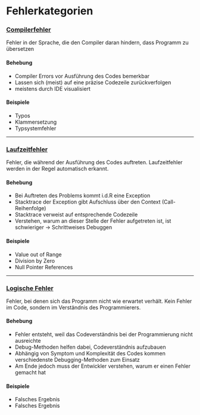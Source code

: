 # Fehlerkategorien

### <u> Compilerfehler </u>
Fehler in der Sprache, die den Compiler daran
hindern, dass Programm zu übersetzen
#### Behebung
* Compiler Errors vor Ausführung des Codes bemerkbar
* Lassen sich (meist) auf eine präzise Codezeile zurückverfolgen
* meistens durch IDE visualisiert

#### Beispiele
  * Typos
  * Klammersetzung
  * Typsystemfehler
---
### <u> Laufzeitfehler </u>
Fehler, die während der Ausführung des Codes auftreten.
Laufzeitfehler werden in der Regel automatisch erkannt.
#### Behebung
* Bei Auftreten des Problems kommt i.d.R eine Exception
* Stacktrace der Exception gibt Aufschluss über den Context (Call-Reihenfolge)
* Stacktrace verweist auf entsprechende Codezeile
* Verstehen, warum an dieser Stelle der Fehler aufgetreten ist, ist schwieriger -> Schrittweises Debuggen

#### Beispiele
  * Value out of Range
  * Division by Zero
  * Null Pointer References
---
### <u> Logische Fehler </u>
Fehler, bei denen sich das Programm nicht wie
erwartet verhält. Kein Fehler im Code, sondern im Verständnis des Programmierers.
#### Behebung
* Fehler entsteht, weil das Codeverständnis bei der
Programmierung nicht ausreichte
* Debug-Methoden helfen dabei, Codeverständnis aufzubauen
* Abhängig von Symptom und Komplexität des Codes kommen verschiedenste Debugging-Methoden zum Einsatz
* Am Ende jedoch muss der Entwickler verstehen, warum er einen Fehler gemacht hat

#### Beispiele
  * Falsches Ergebnis
  * Falsches Ergebnis
